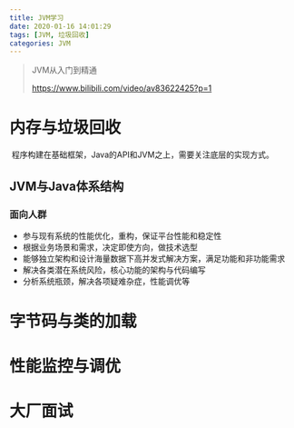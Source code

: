```yaml
---
title: JVM学习
date: 2020-01-16 14:01:29
tags: [JVM, 垃圾回收]
categories: JVM
---
```


> JVM从入门到精通
>
> https://www.bilibili.com/video/av83622425?p=1

# 内存与垃圾回收

​	程序构建在基础框架，Java的API和JVM之上，需要关注底层的实现方式。

<!-- more -->

## JVM与Java体系结构

### 面向人群

- 参与现有系统的性能优化，重构，保证平台性能和稳定性
- 根据业务场景和需求，决定即使方向，做技术选型
- 能够独立架构和设计海量数据下高并发式解决方案，满足功能和非功能需求
- 解决各类潜在系统风险，核心功能的架构与代码编写
- 分析系统瓶颈，解决各项疑难杂症，性能调优等

# 字节码与类的加载

# 性能监控与调优

# 大厂面试